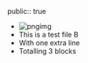 public:: true

- ![pngimg](../assets/picture-2.png)
- This is a test file B
- With one extra line
- Totalling 3 blocks
